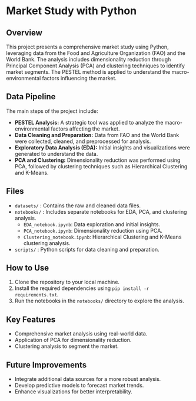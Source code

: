 # Market Study with Python

## Overview
This project presents a comprehensive market study using Python, leveraging data from the Food and Agriculture Organization (FAO) and the World Bank. The analysis includes dimensionality reduction through Principal Component Analysis (PCA) and clustering techniques to identify market segments. The PESTEL method is applied to understand the macro-environmental factors influencing the market.

## Data Pipeline
The main steps of the project include:
- **PESTEL Analysis:** A strategic tool was applied to analyze the macro-environmental factors affecting the market.
- **Data Cleaning and Preparation:** Data from FAO and the World Bank were collected, cleaned, and preprocessed for analysis.
- **Exploratory Data Analysis (EDA):** Initial insights and visualizations were generated to understand the data.
- **PCA and Clustering:** Dimensionality reduction was performed using PCA, followed by clustering techniques such as Hierarchical Clustering and K-Means.


## Files
- `datasets/` : Contains the raw and cleaned data files.
- `notebooks/` : Includes separate notebooks for EDA, PCA, and clustering analysis.
  - `EDA_notebook.ipynb`: Data exploration and initial insights.
  - `PCA_notebook.ipynb`: Dimensionality reduction using PCA.
  - `Clustering_notebook.ipynb`: Hierarchical Clustering and K-Means clustering analysis.
- `scripts/` : Python scripts for data cleaning and preparation.

## How to Use
1. Clone the repository to your local machine.
2. Install the required dependencies using `pip install -r requirements.txt`.
3. Run the notebooks in the `notebooks/` directory to explore the analysis.

## Key Features
- Comprehensive market analysis using real-world data.
- Application of PCA for dimensionality reduction.
- Clustering analysis to segment the market.


## Future Improvements
- Integrate additional data sources for a more robust analysis.
- Develop predictive models to forecast market trends.
- Enhance visualizations for better interpretability.

